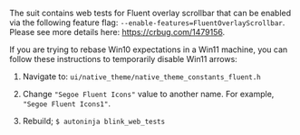 The suit contains web tests for Fluent overlay scrollbar that can be
enabled via the following feature flag: `--enable-features=FluentOverlayScrollbar`.
Please see more details here: https://crbug.com/1479156.

If you are trying to rebase Win10 expectations in a Win11 machine, you can
follow these instructions to temporarily disable Win11 arrows:
1. Navigate to: `ui/native_theme/native_theme_constants_fluent.h`

2. Change `"Segoe Fluent Icons"` value to another name. For example,
`"Segoe Fluent Icons1"`.

3. Rebuild;
`$ autoninja blink_web_tests`
